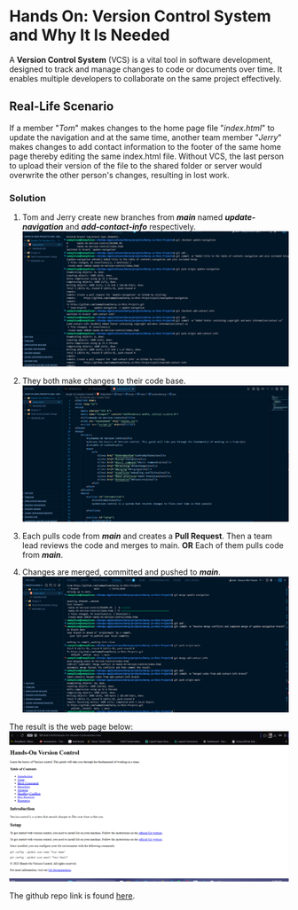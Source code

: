 # Hands On: Version Control System and Why It Is Needed

A **Version Control System** (VCS) is a vital tool in software development, designed to track and manage changes to code or documents over time. It enables multiple developers to collaborate on the same project effectively.

## Real-Life Scenario

If a member "_Tom_" makes changes to the home page file "_index.html_" to update the navigation and at the same time, another team member "_Jerry_" makes changes to add contact information to the footer of the same home page thereby editing the same index.html file. Without VCS, the last person to upload their version of the file to the shared folder or server would overwrite the other person's changes, resulting in lost work.

### Solution

1. Tom and Jerry create new branches from **_main_** named **_update-navigation_** and **_add-contact-info_** respectively.
![Create branches](img/create%20_branch.png "create branch")

2. They both make changes to their code base.
![Make changes to code](img/code.png "code changes")

3. Each pulls code from **_main_** and creates a **Pull Request**. Then a team lead reviews the code and merges to main. **OR** Each of them pulls code from **_main_**.

4. Changes are merged, committed and pushed to **_main_**.
![Changes are merged to main](img/merge_branch.png "merge branch to main")

The result is the web page below:
![Web Page](img/home.png "web page")

The github repo link is found [here](https://github.com/SammyBloom/Darey.io-Mini-Projects/tree/main/Hands-On-Version-Control).